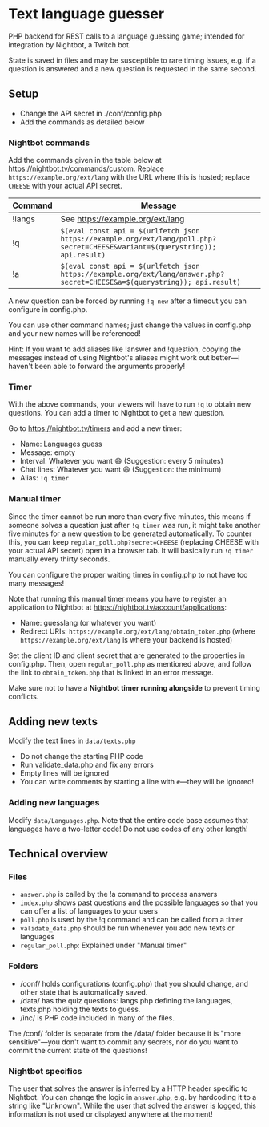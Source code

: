 # Text language guesser

PHP backend for REST calls to a language guessing game; intended for integration by Nightbot, a Twitch bot.

State is saved in files and may be susceptible to rare timing issues, e.g. if a question is answered and a new
question is requested in the same second.

## Setup
- Change the API secret in ./conf/config.php
- Add the commands as detailed below

### Nightbot commands

Add the commands given in the table below at https://nightbot.tv/commands/custom.
Replace `https://example.org/ext/lang` with the URL where this is hosted; replace `CHEESE` with your actual API secret.

| Command | Message |
| ------- | ------- |
| !langs  | See https://example.org/ext/lang |
| !q      | `$(eval const api = $(urlfetch json https://example.org/ext/lang/poll.php?secret=CHEESE&variant=$(querystring)); api.result)` |
| !a      | `$(eval const api = $(urlfetch json https://example.org/ext/lang/answer.php?secret=CHEESE&a=$(querystring)); api.result)` |

A new question can be forced by running `!q new` after a timeout you can configure in config.php.

You can use other command names; just change the values in config.php and your new names will be referenced!

Hint: If you want to add aliases like !answer and !question, copying the messages instead of using Nightbot's aliases
might work out better—I haven't been able to forward the arguments properly!

### Timer

With the above commands, your viewers will have to run `!q` to obtain new questions. You can add a timer to Nightbot to get a new question.

Go to https://nightbot.tv/timers and add a new timer:
- Name: Languages guess
- Message: empty
- Interval: Whatever you want :smile: (Suggestion: every 5 minutes)
- Chat lines: Whatever you want :smile: (Suggestion: the minimum)
- Alias: `!q timer`

### Manual timer

Since the timer cannot be run more than every five minutes, this means if someone solves a question just after `!q timer` was run,
it might take another five minutes for a new question to be generated automatically. To counter this, you can keep `regular_poll.php?secret=CHEESE`
(replacing CHEESE with your actual API secret) open in a browser tab. It will basically run `!q timer` manually every thirty seconds.

You can configure the proper waiting times in config.php to not have too many messages!

Note that running this manual timer means you have to register an application to Nightbot at https://nightbot.tv/account/applications:
- Name: guesslang (or whatever you want)
- Redirect URIs: `https://example.org/ext/lang/obtain_token.php` (where `https://example.org/ext/lang` is where your backend is hosted)

Set the client ID and client secret that are generated to the properties in config.php. Then, open `regular_poll.php` as mentioned above,
and follow the link to `obtain_token.php` that is linked in an error message.

Make sure not to have a **Nightbot timer running alongside** to prevent timing conflicts.

## Adding new texts

Modify the text lines in `data/texts.php`
- Do not change the starting PHP code
- Run validate_data.php and fix any errors
- Empty lines will be ignored
- You can write comments by starting a line with `#`—they will be ignored!

### Adding new languages

Modify `data/Languages.php`. Note that the entire code base assumes that languages have a two-letter code! Do not use codes of any other length!

## Technical overview

### Files
- `answer.php` is called by the !a command to process answers
- `index.php` shows past questions and the possible languages so that you can offer a list of languages to your users
- `poll.php` is used by the !q command and can be called from a timer
- `validate_data.php` should be run whenever you add new texts or languages
- `regular_poll.php`: Explained under "Manual timer"

### Folders
- /conf/ holds configurations (config.php) that you should change, and other state that is automatically saved.
- /data/ has the quiz questions: langs.php defining the languages, texts.php holding the texts to guess.
- /inc/ is PHP code included in many of the files.

The /conf/ folder is separate from the /data/ folder because it is "more sensitive"—you don't want to commit any secrets, nor
do you want to commit the current state of the questions!

### Nightbot specifics
The user that solves the answer is inferred by a HTTP header specific to Nightbot. You can change the logic
in `answer.php`, e.g. by hardcoding it to a string like "Unknown". While the user that solved the answer is logged, this
information is not used or displayed anywhere at the moment!
